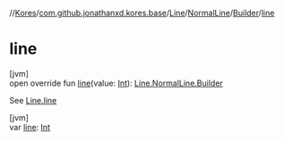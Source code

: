 //[Kores](../../../../../index.md)/[com.github.jonathanxd.kores.base](../../../index.md)/[Line](../../index.md)/[NormalLine](../index.md)/[Builder](index.md)/[line](line.md)

# line

[jvm]\
open override fun [line](line.md)(value: [Int](https://kotlinlang.org/api/latest/jvm/stdlib/kotlin/-int/index.html)): [Line.NormalLine.Builder](index.md)

See [Line.line](../../line.md)

[jvm]\
var [line](line.md): [Int](https://kotlinlang.org/api/latest/jvm/stdlib/kotlin/-int/index.html)
